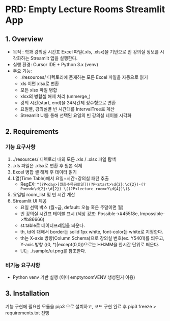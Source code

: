 # PRD: Empty Lecture Rooms Streamlit App
## 1. Overview 
- 목적 : 학과 강의실 시간표 Excel 파일(.xls, .xlsx)을 기반으로 빈 강의실 정보를 시각화하는 Streamlit 앱을 실행한다.
- 실행 환경: Cursor IDE + Python 3.x (venv)
- 주요 기능:
  - ./resources/ 디렉토리에 존재하는 모든 Excel 파일을 자동으로 읽기
  - xls 이면 xlsx로 변환 
  - 모든 xlsx 파일 병합
  - xlsx의 병합셀 해제 처리 (unmerge_)
  - 강의 시간(start, end)을 24시간제 정수형으로 변환
  - 요일별, 강의실별 빈 시간대를 IntervalTree로 계산
  - Streamlit UI를 통해 선택된 요일의 빈 강의실 테이블 시각화
  
## 2. Requirements
### 기능 요구사항 
1. ./resources/ 디렉토리 내의 모든 .xls / .xlsx 파일 탐색
2. .xls 파일은 .xlsx로 변환 후 원본 삭제
3. Excel 병합 셀 해제 후 데이터 읽기
4. L열(Time Table)에서 요일+시간+강의실 패턴 추출
   - RegEX: 
        ```^(?P<day>[월화수목금토일])(?P<start>\d{2}:\d{2})-(?P<end>\d{2}:\d{2}) \((?P<lecture_room>Y\d{4})\)$```
5. 요일별 room_list 및 빈 시간 계산 
6. Streamlit UI 제공
   - 요일 선택 박스 (월~금, default: 오늘 혹은 주말이면 월)
   - 빈 강의실 시간표 테이블 표시 (색상 강조: Possible->#455f8e, Impossible->#b86666)
   - st.table로 데이터프레임을 띄운다. 
   - th, td에 대해서 border는 solid 1px white, font-color는 white로 지정한다. 
   - th는 X-axis 방향(Column Schema)으로 강의실 번호(ex. Y5401)를 띄우고, Y-axis 방향 ((0, *)|except(0,0))으로는 HH:MM을 한시간 단위로 띄운다. 
   - UI는 ./sample/ui.png를 참조한다.  

### 비기능 요구사항 
- Python venv 기반 실행 (이미 emptyroomVENV 생성된거 이용)

## 3. Installation 
기능 구현에 필요한 모듈을 pip3 으로 설치하고, 코드 구현 완료 후 pip3 freeze > requirements.txt 진행